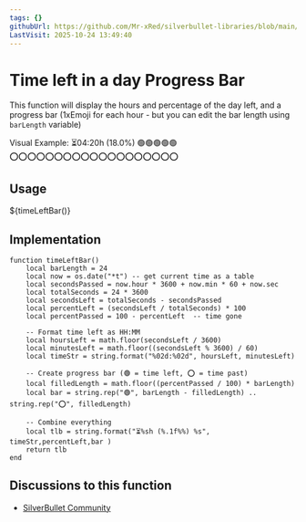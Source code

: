 ```yaml
---
tags: {}
githubUrl: https://github.com/Mr-xRed/silverbullet-libraries/blob/main/DayProgressBar.md
LastVisit: 2025-10-24 13:49:40
---
```


# Time left in a day Progress Bar

This function will display the hours and percentage of the day left, and a progress bar (1xEmoji for each hour - but you can edit the bar length using `barLength` variable)

Visual Example:
⏳04:20h (18.0%) 🟢🟢🟢🟢🟢⭕️⭕️⭕️⭕️⭕️⭕️⭕️⭕️⭕️⭕️⭕️⭕️⭕️⭕️⭕️⭕️⭕️⭕️⭕️


## Usage
${timeLeftBar()}

## Implementation
```space-lua
function timeLeftBar()
    local barLength = 24
    local now = os.date("*t") -- get current time as a table
    local secondsPassed = now.hour * 3600 + now.min * 60 + now.sec
    local totalSeconds = 24 * 3600
    local secondsLeft = totalSeconds - secondsPassed
    local percentLeft = (secondsLeft / totalSeconds) * 100
    local percentPassed = 100 - percentLeft  -- time gone

    -- Format time left as HH:MM
    local hoursLeft = math.floor(secondsLeft / 3600)
    local minutesLeft = math.floor((secondsLeft % 3600) / 60)
    local timeStr = string.format("%02d:%02d", hoursLeft, minutesLeft)

    -- Create progress bar (🟢 = time left, ⭕️ = time past)
    local filledLength = math.floor((percentPassed / 100) * barLength)
    local bar = string.rep("🟢", barLength - filledLength) .. string.rep("⭕️", filledLength)

    -- Combine everything
    local tlb = string.format("⏳%sh (%.1f%%) %s", timeStr,percentLeft,bar )
    return tlb
end
```

## Discussions to this function
* [SilverBullet Community](https://community.silverbullet.md/t/space-lua-time-left-in-day-with-progress-bar-visual-version-for-v2/3295?u=mr.red)




